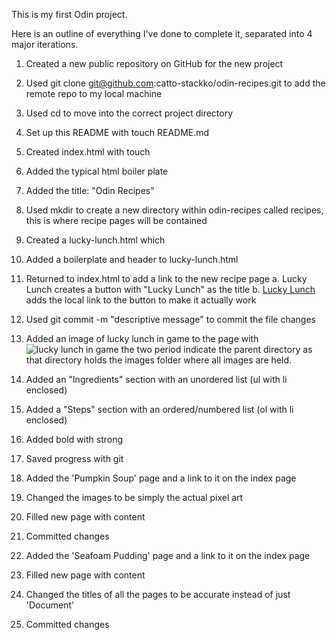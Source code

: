 This is my first Odin project. 

Here is an outline of everything I've done to complete it, separated into 4 major iterations. 
1. Created a new public repository on GitHub for the new project
2. Used git clone git@github.com:catto-stackko/odin-recipes.git to add the remote repo to my local machine
3. Used cd to move into the correct project directory
4. Set up this README with touch README.md

5. Created index.html with touch
6. Added the typical html boiler plate
7. Added the title: "Odin Recipes"

8. Used mkdir to create a new directory within odin-recipes called recipes, this is where recipe pages will be contained
9. Created a lucky-lunch.html which 
10. Added a boilerplate and header to lucky-lunch.html
11. Returned to index.html to add a link to the new recipe page
    a. <a>Lucky Lunch</a> creates a button with "Lucky Lunch" as the title
    b. <a href="recipes/lucky-lunch.html">Lucky Lunch</a> adds the local link to the button to make it actually work
12. Used git commit -m "descriptive message" to commit the file changes

13. Added an image of lucky lunch in game to the page with <img src="../images/lucky-lunch-in-game.jpg" alt="lucky lunch in game"> the two period indicate the parent directory as that directory holds the images folder where all images are held.
14. Added an "Ingredients" section with an unordered list (ul with li enclosed)
15. Added a "Steps" section with an ordered/numbered list (ol with li enclosed)
16. Added bold with strong
17. Saved progress with git

18. Added the 'Pumpkin Soup' page and a link to it on the index page 
19. Changed the images to be simply the actual pixel art 
20. Filled new page with content
21. Committed changes
22. Added the 'Seafoam Pudding' page and a link to it on the index page
23. Filled new page with content
24. Changed the titles of all the pages to be accurate instead of just 'Document'
25. Committed changes

